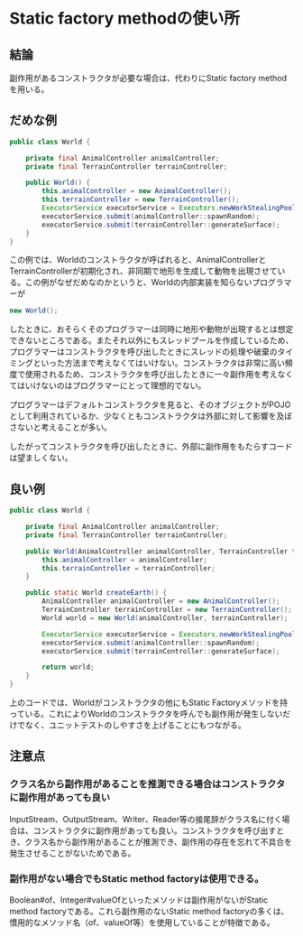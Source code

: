 # Static factory methodの使い所

## 結論

副作用があるコンストラクタが必要な場合は、代わりにStatic factory methodを用いる。

## だめな例

```java
public class World {

    private final AnimalController animalController;
    private final TerrainController terrainController;

    public World() {
        this.animalController = new AnimalController();
        this.terrainController = new TerrainController();
        ExecutorService executorService = Executors.newWorkStealingPool();
        executorService.submit(animalController::spawnRandom);
        executorService.submit(terrainController::generateSurface);
    }
}
```

この例では、Worldのコンストラクタが呼ばれると、AnimalControllerとTerrainControllerが初期化され、非同期で地形を生成して動物を出現させている。この例がなぜだめなのかというと、Worldの内部実装を知らないプログラマーが

```java
new World();
```

したときに、おそらくそのプログラマーは同時に地形や動物が出現するとは想定できないところである。またそれ以外にもスレッドプールを作成しているため、プログラマーはコンストラクタを呼び出したときにスレッドの処理や破棄のタイミングといった方法まで考えなくてはいけない。コンストラクタは非常に高い頻度で使用されるため、コンストラクタを呼び出したときに一々副作用を考えなくてはいけないのはプログラマーにとって理想的でない。

プログラマーはデフォルトコンストラクタを見ると、そのオブジェクトがPOJOとして利用されているか、少なくともコンストラクタは外部に対して影響を及ぼさないと考えることが多い。

したがってコンストラクタを呼び出したときに、外部に副作用をもたらすコードは望ましくない。

## 良い例

```java
public class World {

    private final AnimalController animalController;
    private final TerrainController terrainController;

    public World(AnimalController animalController, TerrainController terrainController) {
        this.animalController = animalController;
        this.terrainController = terrainController;
    }

    public static World createEarth() {
        AnimalController animalController = new AnimalController();
        TerrainController terrainController = new TerrainController();
        World world = new World(animalController, terrainController);

        ExecutorService executorService = Executors.newWorkStealingPool();
        executorService.submit(animalController::spawnRandom);
        executorService.submit(terrainController::generateSurface);

        return world;
    }
}
```

上のコードでは、Worldがコンストラクタの他にもStatic Factoryメソッドを持っている。これによりWorldのコンストラクタを呼んでも副作用が発生しないだけでなく、ユニットテストのしやすさを上げることにもつながる。

## 注意点

### クラス名から副作用があることを推測できる場合はコンストラクタに副作用があっても良い

InputStream、OutputStream、Writer、Reader等の接尾辞がクラス名に付く場合は、コンストラクタに副作用があっても良い。コンストラクタを呼び出すとき、クラス名から副作用があることが推測でき、副作用の存在を忘れて不具合を発生させることがないためである。

### 副作用がない場合でもStatic method factoryは使用できる。

Boolean#of、Integer#valueOfといったメソッドは副作用がないがStatic method factoryである。これら副作用のないStatic method factoryの多くは、慣用的なメソッド名（of、valueOf等）を使用していることが特徴である。
